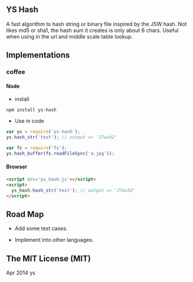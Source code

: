 ## YS Hash

A fast algorithm to hash string or binary file inspired by the JSW hash.
Not likes md5 or sha1, the hash sum it creates is only about 6 chars.
Useful when using in the url and middle scale table lookup.

## Implementations

### coffee

#### Node

* install

 ```shell
 npm install ys-hash
 ```

* Use in code

 ```javascript
 var ys = require('ys-hash');
 ys.hash_str('test'); // output => '27wvh2'
 
 var fs = require('fs');
 ys.hash_buffer(fs.readFileSync('a.jpg'));
 ```

#### Browser

```html
<script src='ys_hash.js'></script>
<script>
  ys_hash.hash_str('test'); // output => '27wvh2'
</script>
```

## Road Map

* Add some test cases.

* Implement into other languages.

## The MIT License (MIT)

Apr 2014 ys
